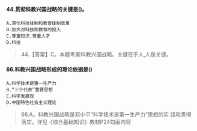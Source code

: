 #### 44.贯彻科教兴国战略的关键是()。
    A.深化科技体制和教育体制改革
    B.加大对科技和教育的投入
    C.尊重知识,尊重人才
    D.科技
>   44.【答案】C。本题考查科教兴国战略。关键在于人,人是关键。

#### 66.科教兴国战略形成的理论依据是()
    A.科学技术是第一生产力
    B.“三个代表”重要思想
    C.科学发展观
    D.中国特色社会主义理论
>   66.A。科教兴国战略是邓小平“科学技术是第一生产力”思想的实
    践和贯彻落实。详见《综合基础知识》教材P24勾画内容


























